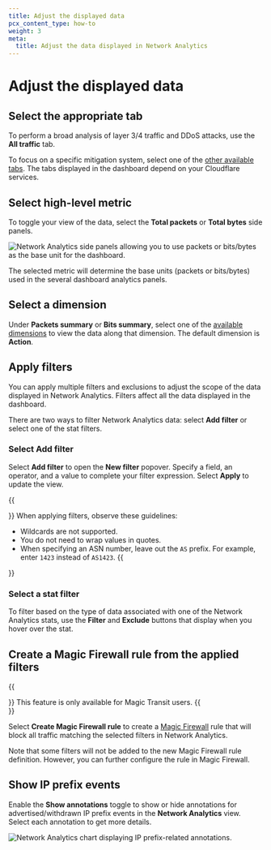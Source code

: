 ```yaml
---
title: Adjust the displayed data
pcx_content_type: how-to
weight: 3
meta:
  title: Adjust the data displayed in Network Analytics
---
```


# Adjust the displayed data

## Select the appropriate tab

To perform a broad analysis of layer 3/4 traffic and DDoS attacks, use the **All traffic** tab.

To focus on a specific mitigation system, select one of the [other available tabs](/analytics/network-analytics/understand/main-dashboard/#available-tabs). The tabs displayed in the dashboard depend on your Cloudflare services.

## Select high-level metric

To toggle your view of the data, select the **Total packets** or **Total bytes** side panels.

![Network Analytics side panels allowing you to use packets or bits/bytes as the base unit for the dashboard.](/images/analytics/network-analytics/high-level-metrics.png)

The selected metric will determine the base units (packets or bits/bytes) used in the several dashboard analytics panels.

## Select a dimension

Under **Packets summary** or **Bits summary**, select one of the [available dimensions](/analytics/network-analytics/understand/main-dashboard/#available-dimensions) to view the data along that dimension. The default dimension is **Action**.

## Apply filters

You can apply multiple filters and exclusions to adjust the scope of the data displayed in Network Analytics.
Filters affect all the data displayed in the dashboard.

There are two ways to filter Network Analytics data: select **Add filter** or select one of the stat filters.

### Select Add filter

Select **Add filter** to open the **New filter** popover. Specify a field, an operator, and a value to complete your filter expression. Select **Apply** to update the view.

{{<Aside type="note" header="Notes about filtering">}}
When applying filters, observe these guidelines:
* Wildcards are not supported.
* You do not need to wrap values in quotes.
* When specifying an ASN number, leave out the `AS` prefix. For example, enter `1423` instead of `AS1423`.
{{</Aside>}}

### Select a stat filter

To filter based on the type of data associated with one of the Network Analytics stats, use the **Filter** and **Exclude** buttons that display when you hover over the stat.

## Create a Magic Firewall rule from the applied filters

{{<Aside type="note">}}
This feature is only available for Magic Transit users.
{{</Aside>}}

Select **Create Magic Firewall rule** to create a [Magic Firewall](/magic-firewall/) rule that will block all traffic matching the selected filters in Network Analytics.

Note that some filters will not be added to the new Magic Firewall rule definition. However, you can further configure the rule in Magic Firewall.

## Show IP prefix events

Enable the **Show annotations** toggle to show or hide annotations for advertised/withdrawn IP prefix events in the **Network Analytics** view. Select each annotation to get more details.

![Network Analytics chart displaying IP prefix-related annotations.](/images/analytics/network-analytics/view-annotations.png)

